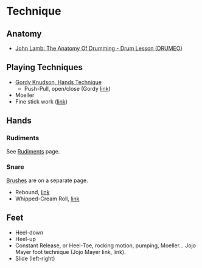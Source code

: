 # Technique

## Anatomy

- [John Lamb: The Anatomy Of Drumming - Drum Lesson (DRUMEO)](https://www.youtube.com/watch?v=1HdleIb5z-M)

## Playing Techniques

- [Gordy Knudson, Hands Technique](https://www.youtube.com/playlist?list=PLf8Hk-i8-hkynJ3bGG4seOxvgdlZr0w5c)
    - Push-Pull, open/close (Gordy [link](http://gk-music.com/video-lessons.htm))
- Moeller
- Fine stick work ([link](http://www.drummerworld.com/Videos/kikofreitassnaredrum.html))

## Hands

### Rudiments

See [Rudiments](rudiments) page.

### Snare

[Brushes](brushes) are on a separate page.

- Rebound, [link](http://www.drummerworld.com/Videos/stevesmithreboundaustralia.html)
- Whipped-Cream Roll, [link](https://youtu.be/WkjzySUL_WM?t=10m15s)

## Feet

- Heel-down
- Heel-up
- Constant Release, or Heel-Toe, rocking motion, pumping, Moeller... Jojo Mayer foot technique (Jojo Mayer link, link).
- Slide (left-right)
